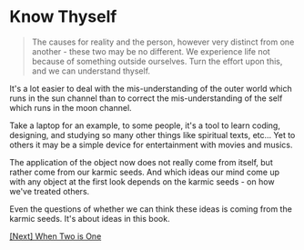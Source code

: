 # Know Thyself

> The causes for reality and the person, however very distinct from one another - these two may be no different. We experience life not because of something outside ourselves. Turn the effort upon this, and we can understand thyself.

It's a lot easier to deal with the mis-understanding of the outer world which runs in the sun channel than to correct the mis-understanding of the self which runs in the moon channel.

Take a laptop for an example, to some people, it's a tool to learn coding, designing, and studying so many other things like spiritual texts, etc... Yet to others it may be a simple device for entertainment with movies and musics.

The application of the object now does not really come from itself, but rather come from our karmic seeds. And which ideas our mind come up with any object at the first look depends on the karmic seeds - on how we've treated others.

Even the questions of whether we can think these ideas is coming from the karmic seeds. It's about ideas in this book.

[\[Next\] When Two is One](/content/75-when-two-is-one.md)
